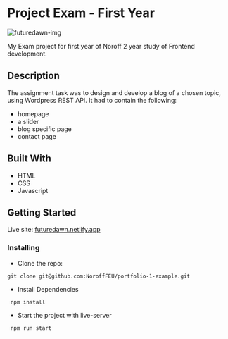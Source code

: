 # Project Exam - First Year

![futuredawn-img](https://user-images.githubusercontent.com/91538926/171017547-03af3aef-78ee-4eb3-9b2e-a4e5d02ad547.png)

My Exam project for first year of Noroff 2 year study of Frontend development.

## Description

The assignment task was to design and develop a blog of a chosen topic, using Wordpress REST API. It had to contain the following:
- homepage
- a slider
- blog specific page 
- contact page

## Built With

- HTML
- CSS
- Javascript

## Getting Started

Live site: [futuredawn.netlify.app](https://futuredawn.netlify.app/)

### Installing

- Clone the repo:

```
git clone git@github.com:NoroffFEU/portfolio-1-example.git
```
- Install Dependencies

```
 npm install
```

- Start the project with live-server

```
 npm run start
```


